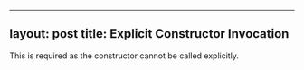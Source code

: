 
---
layout: post
title: Explicit Constructor Invocation
---

This is required as the constructor cannot be called explicitly.
<!--stackedit_data:
eyJoaXN0b3J5IjpbMTgxMDgyMDE5Ml19
-->